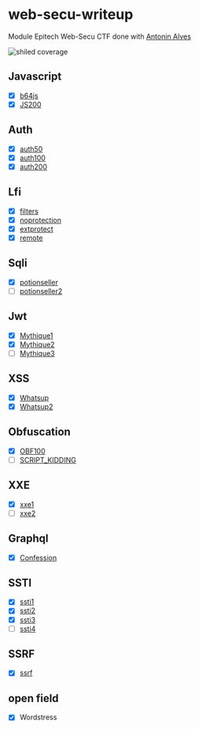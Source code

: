 # web-secu-writeup
Module Epitech Web-Secu CTF done with [Antonin Alves](https://github.com/antonin-alves)

![shiled coverage](https://img.shields.io/badge/Challenges-81%25-green "coverage") 

## Javascript
- [x] [b64js](https://github.com/georgeslegentil/web-secu-writeup/tree/main/js/b64js)
- [X] [JS200](https://github.com/georgeslegentil/web-secu-writeup/tree/main/js/JS200)

## Auth
- [X] [auth50](https://github.com/georgeslegentil/web-secu-writeup/tree/main/auth/auth50)
- [X] [auth100](https://github.com/georgeslegentil/web-secu-writeup/tree/main/auth/auth100)
- [X] [auth200](https://github.com/georgeslegentil/web-secu-writeup/tree/main/auth/auth200)

## Lfi
- [X] [filters](https://github.com/georgeslegentil/web-secu-writeup/tree/main/lfi/filters)
- [X] [noprotection](https://github.com/georgeslegentil/web-secu-writeup/tree/main/lfi/noprotection)
- [X] [extprotect](https://github.com/georgeslegentil/web-secu-writeup/tree/main/lfi/extprotect)
- [X] [remote](https://github.com/georgeslegentil/web-secu-writeup/tree/main/lfi/remote)

## Sqli
- [x] [potionseller](https://github.com/georgeslegentil/web-secu-writeup/tree/main/sqli/potionseller)
- [ ] [potionseller2](https://github.com/georgeslegentil/web-secu-writeup/tree/main/sqli/potionseller2)

## Jwt
- [X] [Mythique1](https://github.com/georgeslegentil/web-secu-writeup/tree/main/jwt/mythique1)
- [X] [Mythique2](https://github.com/georgeslegentil/web-secu-writeup/tree/main/jwt/mythique2)
- [ ] [Mythique3](https://github.com/georgeslegentil/web-secu-writeup/tree/main/jwt/mythique3)

## XSS
- [x] [Whatsup](https://github.com/georgeslegentil/web-secu-writeup/tree/main/xss/whatsup)
- [x] [Whatsup2](https://github.com/georgeslegentil/web-secu-writeup/tree/main/xss/whatsup2)

## Obfuscation
- [x] [OBF100](https://github.com/georgeslegentil/web-secu-writeup/tree/main/obfuscation/OBF100)
- [ ] [SCRIPT_KIDDING](https://github.com/georgeslegentil/web-secu-writeup/tree/main/obfuscation/SCRIPT_KIDDING)

## XXE
- [x] [xxe1](https://github.com/georgeslegentil/web-secu-writeup/tree/main/xxe/xxe1)
- [ ] [xxe2](https://github.com/georgeslegentil/web-secu-writeup/tree/main/xxe/xxe2)

## Graphql
- [x] [Confession](https://github.com/georgeslegentil/web-secu-writeup/tree/main/graphql/confessions)

## SSTI
- [x] [ssti1](https://github.com/georgeslegentil/web-secu-writeup/tree/main/ssti/ssti1)
- [x] [ssti2](https://github.com/georgeslegentil/web-secu-writeup/tree/main/ssti/ssti2)
- [x] [ssti3](https://github.com/georgeslegentil/web-secu-writeup/tree/main/ssti/ssti3)
- [ ] [ssti4](https://github.com/georgeslegentil/web-secu-writeup/tree/main/ssti/ssti4)

## SSRF
- [x] [ssrf](https://github.com/georgeslegentil/web-secu-writeup/tree/main/ssrf)

## open field
- [x] Wordstress
